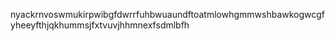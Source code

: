 nyackrnvoswmukirpwibgfdwrrfuhbwuaundftoatmlowhgmmwshbawkogwcgfyheeyfthjqkhummsjfxtvuvjhhmnexfsdmlbfh